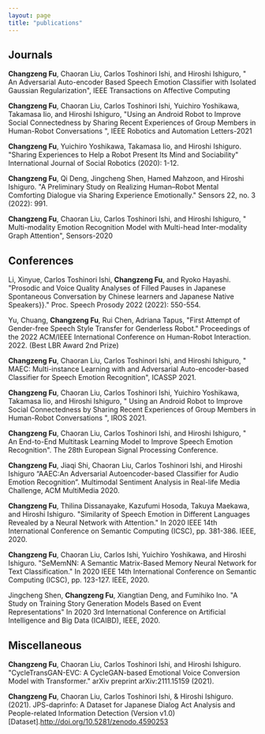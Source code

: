 ```yaml
---
layout: page
title: "publications"
---
```


## Journals

**Changzeng Fu**, Chaoran Liu, Carlos Toshinori Ishi, and Hiroshi Ishiguro, " An Adversarial Auto-encoder Based Speech Emotion Classifier with Isolated Gaussian Regularization", IEEE Transactions on Affective Computing

**Changzeng Fu**, Chaoran Liu, Carlos Toshinori Ishi, Yuichiro Yoshikawa, Takamasa Iio, and Hiroshi Ishiguro, "Using an Android Robot to Improve Social Connectedness by Sharing Recent Experiences of Group Members in Human-Robot Conversations ", IEEE Robotics and Automation Letters-2021

**Changzeng Fu**, Yuichiro Yoshikawa, Takamasa Iio, and Hiroshi Ishiguro. "Sharing Experiences to Help a Robot Present Its Mind and Sociability" International Journal of Social Robotics (2020): 1-12.

**Changzeng Fu**, Qi Deng, Jingcheng Shen, Hamed Mahzoon, and Hiroshi Ishiguro. "A Preliminary Study on Realizing Human–Robot Mental Comforting Dialogue via Sharing Experience Emotionally." Sensors 22, no. 3 (2022): 991.

**Changzeng Fu**, Chaoran Liu, Carlos Toshinori Ishi, and Hiroshi Ishiguro, " Multi-modality Emotion Recognition Model with Multi-head Inter-modality Graph Attention", Sensors-2020



## Conferences
Li, Xinyue, Carlos Toshinori Ishi, **Changzeng Fu**, and Ryoko Hayashi. "Prosodic and Voice Quality Analyses of Filled Pauses in Japanese Spontaneous Conversation by Chinese learners and Japanese Native Speakers}}." Proc. Speech Prosody 2022 (2022): 550-554.

Yu, Chuang, **Changzeng Fu**, Rui Chen, Adriana Tapus, "First Attempt of Gender-free Speech Style Transfer for Genderless Robot." Proceedings of the 2022 ACM/IEEE International Conference on Human-Robot Interaction. 2022. (Best LBR Award 2nd Prize)

**Changzeng Fu**, Chaoran Liu, Carlos Toshinori Ishi, and Hiroshi Ishiguro, " MAEC: Multi-instance Learning with and Adversarial Auto-encoder-based Classifier for Speech Emotion Recognition", ICASSP 2021.

**Changzeng Fu**, Chaoran Liu, Carlos Toshinori Ishi, Yuichiro Yoshikawa, Takamasa Iio, and Hiroshi Ishiguro, " Using an Android Robot to Improve Social Connectedness by Sharing Recent Experiences of Group Members in Human-Robot Conversations ", IROS 2021.

**Changzeng Fu**, Chaoran Liu, Carlos Toshinori Ishi, and Hiroshi Ishiguro, " An End-to-End Multitask Learning Model to Improve Speech Emotion Recognition". The 28th European Signal Processing Conference.

**Changzeng Fu**, Jiaqi Shi, Chaoran Liu, Carlos Toshinori Ishi, and Hiroshi Ishiguro “AAEC:An Adversarial Autoencoder-based Classifier for Audio Emotion Recognition”. Multimodal Sentiment Analysis in Real-life Media Challenge, ACM MultiMedia 2020.

**Changzeng Fu**, Thilina Dissanayake, Kazufumi Hosoda, Takuya Maekawa, and Hiroshi Ishiguro. "Similarity of Speech Emotion in Different Languages Revealed by a Neural Network with Attention." In 2020 IEEE 14th International Conference on Semantic Computing (ICSC), pp. 381-386. IEEE, 2020.

**Changzeng Fu**, Chaoran Liu, Carlos Ishi, Yuichiro Yoshikawa, and Hiroshi Ishiguro. "SeMemNN: A Semantic Matrix-Based Memory Neural Network for Text Classification." In 2020 IEEE 14th International Conference on Semantic Computing (ICSC), pp. 123-127. IEEE, 2020.

Jingcheng Shen, **Changzeng Fu**, Xiangtian Deng, and Fumihiko Ino. "A Study on Training Story Generation Models Based on Event Representations" In 2020 3rd International Conference on Artificial Intelligence and Big Data (ICAIBD), IEEE, 2020.



## Miscellaneous

**Changzeng Fu**, Chaoran Liu, Carlos Toshinori Ishi, and Hiroshi Ishiguro. "CycleTransGAN-EVC: A CycleGAN-based Emotional Voice Conversion Model with Transformer." arXiv preprint arXiv:2111.15159 (2021).

**Changzeng Fu**, Chaoran Liu, Carlos Toshinori Ishi, & Hiroshi Ishiguro. (2021). JPS-daprinfo: A Dataset for Japanese Dialog Act Analysis and People-related Information Detection (Version v1.0) [Dataset].http://doi.org/10.5281/zenodo.4590253
